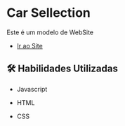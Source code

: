 # Car Sellection

Este é um modelo de WebSite

* [Ir ao Site](https://leo-formaggio.github.io/car-sellection/)

## 🛠 Habilidades Utilizadas

* Javascript

* HTML

* CSS

